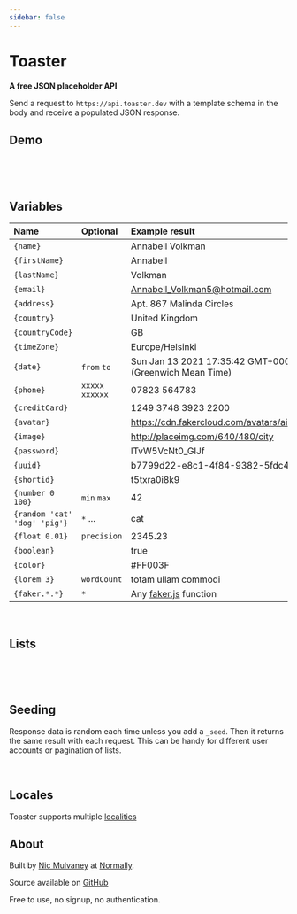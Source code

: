 ```yaml
---
sidebar: false
---
```


<!-- <img src="./toaster.png" style="display:inline-block; width:150px; vertical-align:top; float:left;margin-right:2em;"/> -->

# Toaster

**A free JSON placeholder API** 

<div class="intro">

Send a request to `https://api.toaster.dev` with a template schema in the body and receive a populated JSON response.

</div>

<!-- **No signup, No authentication. Bring your own data schema** -->

## Demo
&nbsp;

<code-view :code='`{
  name: "{name}",
  email: "{email}",
  avatar: "{avatar}",
}`'/>

<br/>

## Variables

<div class="table-holder">

| Name                         | Optional       | Example result                                                         |
| :--------------------------- | :------------- | :--------------------------------------------------------------------- |
| `{name}`                     |                | Annabell Volkman                                                       |
| `{firstName}`                |                | Annabell                                                               |
| `{lastName}`                 |                | Volkman                                                                |
| `{email}`                    |                | Annabell_Volkman5@hotmail.com                                          |
| `{address}`                  |                | Apt. 867 Malinda Circles                                               |
| `{country}`                  |                | United Kingdom                                                         |
| `{countryCode}`              |                | GB                                                                     |
| `{timeZone}`                 |                | Europe/Helsinki                                                        |
| `{date}`                     | `from` `to`    | Sun Jan 13 2021 17:35:42 GMT+0000 (Greenwich Mean Time)                |
| `{phone}`                    | `xxxxx xxxxxx` | 07823 564783                                                           |
| `{creditCard}`               |                | 1249 3748 3923 2200                                                    |
| `{avatar}`                   |                | https://cdn.fakercloud.com/avatars/aio____128.jpg                      |
| `{image}`                    |                | http://placeimg.com/640/480/city                                       |
| `{password}`                 |                | lTvW5VcNt0_GIJf                                                        |
| `{uuid}`                     |                | b7799d22-e8c1-4f84-9382-5fdc42c876c2                                   |
| `{shortid}`                  |                | t5txra0i8k9                                                            |
| `{number 0 100}`             | `min` `max`    | 42                                                                     |
| `{random 'cat' 'dog' 'pig'}` | `*` ...        | cat                                                                    |
| `{float 0.01}`               | `precision`    | 2345.23                                                                |
| `{boolean}`                  |                | true                                                                   |
| `{color}`                    |                | #FF003F                                                                |
| `{lorem 3}`                  | `wordCount`    | totam ullam commodi                                                    |
| `{faker.*.*}`                | `*`            | Any [faker.js](http://marak.github.io/faker.js/#toc7__anchor) function |

</div>

<br/>


## Lists

&nbsp;

<code-view :code='`{
    _repeat: 3,
    name: "{name}",
    email: "{email}"
}`'/>


<br/>

## Seeding

Response data is random each time unless you add a `_seed`. Then it returns the same result with each request. This can be handy for different user accounts or pagination of lists. 


<code-view :code='`{
    _seed: 0,
    _repeat: 3,
    name: "{name}",
    email: "{email}",
}`'/>


<br/>

## Locales

Toaster supports multiple [localities](http://marak.github.io/faker.js/#toc9__anchor)

<code-view :code='`{
    _locale: "ja",
    name: "{name}",
    email: "{email}"
}`'/>

## About

Built by [Nic Mulvaney](https://nicmulvaney.com) at [Normally](https://normally.com). 

Source available on [GitHub](https://github.com/normally/toaster.dev) 

Free to use, no signup, no authentication.







